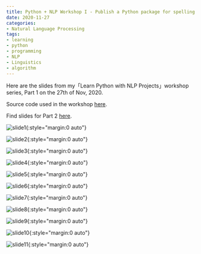 ```yaml
---
title: Python + NLP Workshop I - Publish a Python package for spelling correction tasks
date: 2020-11-27
categories:
- Natural Language Processing
tags:
- learning
- python
- programming
- NLP
- Linguistics
- algorithm
---
```


Here are the slides from my「Learn Python with NLP Projects」workshop series, Part 1 on the 27th of Nov, 2020. 

Source code used in the workshop [here](https://github.com/SinanTang/spelling-checker.py).

Find slides for Part 2 [here](https://sinantang.github.io/natural%20language%20processing/2020/12/04/python-workshop-two/).

![slide1](/assets/images/workshop1/Slide1.jpg){:style="margin:0 auto"}



![slide2](/assets/images/workshop1/Slide2.jpg){:style="margin:0 auto"}



![slide3](/assets/images/workshop1/Slide3.jpg){:style="margin:0 auto"}



![slide4](/assets/images/workshop1/Slide4.jpg){:style="margin:0 auto"}



![slide5](/assets/images/workshop1/Slide5.jpg){:style="margin:0 auto"}



![slide6](/assets/images/workshop1/Slide6.jpg){:style="margin:0 auto"}



![slide7](/assets/images/workshop1/Slide7.jpg){:style="margin:0 auto"}



![slide8](/assets/images/workshop1/Slide8.jpg){:style="margin:0 auto"}



![slide9](/assets/images/workshop1/Slide9.jpg){:style="margin:0 auto"}



![slide10](/assets/images/workshop1/Slide10.jpg){:style="margin:0 auto"}



![slide11](/assets/images/workshop1/Slide11.jpg){:style="margin:0 auto"}

